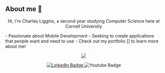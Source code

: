 
## About me 🦥
<p align="center">
  Hi, I'm Charles Liggins, a second year studying Computer Science here at Cornell University 
</p>
- Passionate about Mobile Development 
- Seeking to create applications that people want and need to use
- Check out my portfolio [] to learn more about me!

<p align="center">
  <a href="https://skillicons.dev">
    <img src="https://skillicons.dev/icons?i=git,figma,swift,js,html,css,ts,python,tailwind" />
  </a>
</p>

<div id="badges" align="center">
  <a href="https://www.linkedin.com/in/charles-liggins-31189b274/"> 
  <img src="https://img.shields.io/badge/LinkedIn-blue?style=for-the-badge&logo=linkedin&logoColor=white" alt="LinkedIn Badge"/>
  </a>
  <a href"https://www.youtube.com/@Xhetherr">
  <img src="https://img.shields.io/badge/YouTube-red?style=for-the-badge&logo=youtube&logoColor=white" alt="Youtube Badge"/>
  </a>
</div>
